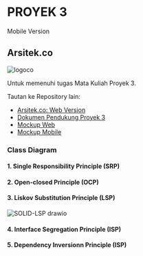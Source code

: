 # PROYEK 3

Mobile Version

## Arsitek.co
![logoco](https://user-images.githubusercontent.com/79303700/161211240-43b0031d-2c47-4055-977c-213192e6236c.png)

Untuk memenuhi tugas Mata Kuliah Proyek 3.

Tautan ke Repository lain:

- [Arsitek.co: Web Version](https://github.com/Eko748/ArchitectApp-Web)
- [Dokumen Pendukung Proyek 3](https://github.com/lelymaria/DATA-PROYEK-3)
- [Mockup Web](https://www.figma.com/file/Uvb7jXpQH1BoT2ULGVDv4n/Web?node-id=0%3A1)
- [Mockup Mobile](https://www.figma.com/file/m1ePrrwEZ1gz57B4FkQBfE/mobile?node-id=0%3A1)


### Class Diagram
#### 1. Single Responsibility Principle (SRP)

#### 2. Open-closed Principle (OCP)

#### 3. Liskov Substitution Principle (LSP)
![SOLID-LSP drawio](https://user-images.githubusercontent.com/79303700/175242651-7bb5dc52-f45f-4310-9ebc-14d94c3c1fc0.png)

#### 4. Interface Segregation Principle (ISP)

#### 5. Dependency Inversionn Principle (ISP)
